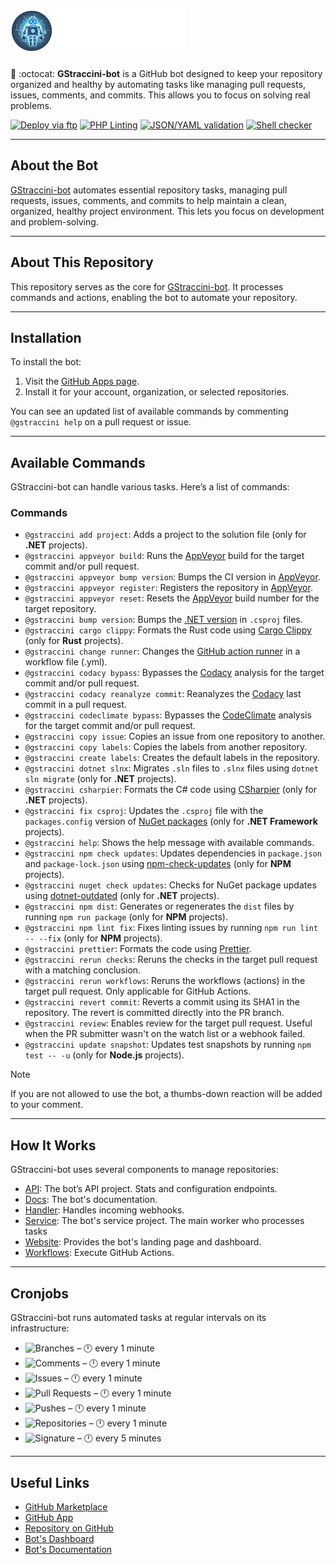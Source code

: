 # ![GStraccini-bot](https://raw.githubusercontent.com/guibranco/gstraccini-bot-website/main/src/images/logo-white.png)

🤖 :octocat: **GStraccini-bot** is a GitHub bot designed to keep your repository organized and healthy by automating tasks like managing pull requests, issues, comments, and commits. This allows you to focus on solving real problems.

[![Deploy via ftp](https://github.com/guibranco/gstraccini-bot-service/actions/workflows/deploy.yml/badge.svg)](https://github.com/guibranco/gstraccini-bot-service/actions/workflows/deploy.yml)
[![PHP Linting](https://github.com/guibranco/gstraccini-bot-service/actions/workflows/php-lint.yml/badge.svg)](https://github.com/guibranco/gstraccini-bot-service/actions/workflows/php-lint.yml)
[![JSON/YAML validation](https://github.com/guibranco/gstraccini-bot-service/actions/workflows/json-yaml-lint.yml/badge.svg)](https://github.com/guibranco/gstraccini-bot-service/actions/workflows/json-yaml-lint.yml)
[![Shell checker](https://github.com/guibranco/gstraccini-bot-service/actions/workflows/shell-checker.yml/badge.svg)](https://github.com/guibranco/gstraccini-bot-service/actions/workflows/shell-checker.yml)

---

## About the Bot

[GStraccini-bot](https://bot.straccini.com) automates essential repository tasks, managing pull requests, issues, comments, and commits to help maintain a clean, organized, healthy project environment. This lets you focus on development and problem-solving.

---

## About This Repository

This repository serves as the core for [GStraccini-bot](https://github.com/apps/gstraccini). It processes commands and actions, enabling the bot to automate your repository.

---

## Installation

To install the bot:

1. Visit the [GitHub Apps page](https://github.com/apps/gstraccini).
2. Install it for your account, organization, or selected repositories.

You can see an updated list of available commands by commenting `@gstraccini help` on a pull request or issue.

---

## Available Commands

GStraccini-bot can handle various tasks. Here’s a list of commands:

### Commands

- `@gstraccini add project`: Adds a project to the solution file (only for **.NET** projects).
- `@gstraccini appveyor build`: Runs the [AppVeyor](https://ci.appveyor.com) build for the target commit and/or pull request.
- `@gstraccini appveyor bump version`: Bumps the CI version in [AppVeyor](https://ci.appveyor.com).
- `@gstraccini appveyor register`: Registers the repository in [AppVeyor](https://ci.appveyor.com).
- `@gstraccini appveyor reset`: Resets the [AppVeyor](https://ci.appveyor.com) build number for the target repository.
- `@gstraccini bump version`: Bumps the [.NET version](https://dotnet.microsoft.com/en-us/platform/support/policy/dotnet-core) in `.csproj` files.
- `@gstraccini cargo clippy`: Formats the Rust code using [Cargo Clippy](https://doc.rust-lang.org/clippy/usage.html) (only for **Rust** projects).
- `@gstraccini change runner`: Changes the [GitHub action runner](https://docs.github.com/en/actions/using-github-hosted-runners/about-github-hosted-runners) in a workflow file (.yml).
- `@gstraccini codacy bypass`: Bypasses the [Codacy](https://www.codacy.com) analysis for the target commit and/or pull request.
- `@gstraccini codacy reanalyze commit`: Reanalyzes the [Codacy](https://www.codacy.com) last commit in a pull request.
- `@gstraccini codeclimate bypass`: Bypasses the [CodeClimate](https://codeclimate.com) analysis for the target commit and/or pull request.
- `@gstraccini copy issue`: Copies an issue from one repository to another.
- `@gstraccini copy labels`: Copies the labels from another repository.
- `@gstraccini create labels`: Creates the default labels in the repository.
- `@gstraccini dotnet slnx`: Migrates `.sln` files to `.slnx` files using `dotnet sln migrate` (only for **.NET** projects).
- `@gstraccini csharpier`: Formats the C# code using [CSharpier](https://csharpier.com) (only for **.NET** projects).
- `@gstraccini fix csproj`: Updates the `.csproj` file with the `packages.config` version of [NuGet packages](https://nuget.org) (only for **.NET Framework** projects).
- `@gstraccini help`: Shows the help message with available commands.
- `@gstraccini npm check updates`: Updates dependencies in `package.json` and `package-lock.json` using [npm-check-updates](https://github.com/raineorshine/npm-check-updates) (only for **NPM** projects).
- `@gstraccini nuget check updates`: Checks for NuGet package updates using [dotnet-outdated](https://github.com/dotnet-outdated/dotnet-outdated) (only for **.NET** projects).
- `@gstraccini npm dist`: Generates or regenerates the `dist` files by running `npm run package` (only for **NPM** projects).
- `@gstraccini npm lint fix`: Fixes linting issues by running `npm run lint -- --fix` (only for **NPM** projects).
- `@gstraccini prettier`: Formats the code using [Prettier](https://prettier.io).
- `@gstraccini rerun checks`: Reruns the checks in the target pull request with a matching conclusion.
- `@gstraccini rerun workflows`: Reruns the workflows (actions) in the target pull request. Only applicable for GitHub Actions.
- `@gstraccini revert commit`: Reverts a commit using its SHA1 in the repository. The revert is committed directly into the PR branch.
- `@gstraccini review`: Enables review for the target pull request. Useful when the PR submitter wasn't on the watch list or a webhook failed.
- `@gstraccini update snapshot`: Updates test snapshots by running `npm test -- -u` (only for **Node.js** projects).

> [!Note]
> If you are not allowed to use the bot, a thumbs-down reaction will be added to your comment.

---

## How It Works

GStraccini-bot uses several components to manage repositories:

- [API](https://github.com/guibranco/gstraccini-bot-api): The bot’s API project. Stats and configuration endpoints.
- [Docs](https://github.com/guibranco/gstraccini-bot-docs): The bot's documentation.
- [Handler](https://github.com/guibranco/gstraccini-bot-handler): Handles incoming webhooks.
- [Service](https://github.com/guibranco/gstraccini-bot-service): The bot's service project. The main worker who processes tasks
- [Website](https://github.com/guibranco/gstraccini-bot-website): Provides the bot's landing page and dashboard.
- [Workflows](https://github.com/guibranco/gstraccini-bot-workflows): Execute GitHub Actions.

---

## Cronjobs

GStraccini-bot runs automated tasks at regular intervals on its infrastructure:

- ![Branches](https://healthchecks.io/b/3/82d0dec5-3ec1-41cc-8a35-ef1da42899e5.svg) – 🕛 every 1 minute
- ![Comments](https://healthchecks.io/b/3/31b38cb0-f8bd-42b1-b662-d5905b22cd94.svg) – 🕛 every 1 minute
- ![Issues](https://healthchecks.io/b/3/05666a6b-d35f-4cb8-abc8-25584cc9029b.svg) – 🕛 every 1 minute
- ![Pull Requests](https://healthchecks.io/b/3/05c48393-c700-45b4-880f-59cb7b9b9f25.svg) – 🕛 every 1 minute
- ![Pushes](https://healthchecks.io/b/3/1e8724fa-8361-47d7-a4f6-901e8d4ff265.svg) – 🕛 every 1 minute
- ![Repositories](https://healthchecks.io/b/3/4ef0ee6c-38f8-4c79-b9f7-049438bd39a9.svg) – 🕛 every 1 minute
- ![Signature](https://healthchecks.io/b/3/8303206b-2f4c-4300-ac64-5e9cd342c164.svg) – 🕛 every 5 minutes

---

## Useful Links

- [GitHub Marketplace](https://github.com/marketplace/gstraccini-bot)
- [GitHub App](https://github.com/apps/gstraccini)
- [Repository on GitHub](https://github.com/guibranco/gstraccini-bot-service)
- [Bot's Dashboard](https://bot.straccini.com)
- [Bot's Documentation](https://docs.bot.straccini.com)
